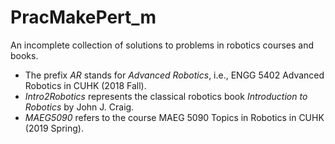 # PracMakePert_m
An incomplete collection of solutions to problems in robotics courses and books.
* The prefix *AR* stands for *Advanced Robotics*, i.e., ENGG 5402 Advanced Robotics in CUHK (2018 Fall).
* *Intro2Robotics* represents the classical robotics book *Introduction to Robotics* by John J. Craig.
* *MAEG5090* refers to the course MAEG 5090 Topics in Robotics in CUHK (2019 Spring).
